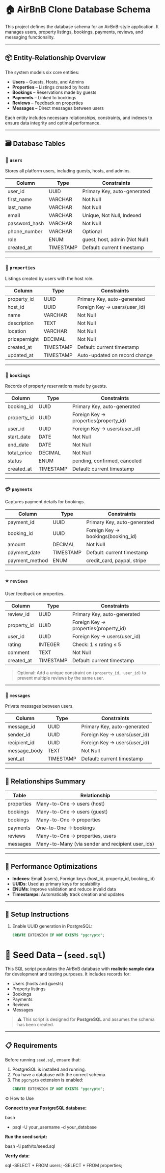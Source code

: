 # 🏠 AirBnB Clone Database Schema

This project defines the database schema for an AirBnB-style application. It manages users, property listings, bookings, payments, reviews, and messaging functionality.

---

## 📦 Entity-Relationship Overview

The system models six core entities:

- **Users** – Guests, Hosts, and Admins
- **Properties** – Listings created by hosts
- **Bookings** – Reservations made by guests
- **Payments** – Linked to bookings
- **Reviews** – Feedback on properties
- **Messages** – Direct messages between users

Each entity includes necessary relationships, constraints, and indexes to ensure data integrity and optimal performance.

---

## 🗃️ Database Tables

### 👤 `users`

Stores all platform users, including guests, hosts, and admins.

| Column         | Type         | Constraints                         |
|----------------|--------------|-------------------------------------|
| user_id        | UUID         | Primary Key, auto-generated         |
| first_name     | VARCHAR      | Not Null                            |
| last_name      | VARCHAR      | Not Null                            |
| email          | VARCHAR      | Unique, Not Null, Indexed           |
| password_hash  | VARCHAR      | Not Null                            |
| phone_number   | VARCHAR      | Optional                            |
| role           | ENUM         | guest, host, admin (Not Null)       |
| created_at     | TIMESTAMP    | Default: current timestamp          |

---

### 🏡 `properties`

Listings created by users with the host role.

| Column        | Type        | Constraints                         |
|---------------|-------------|-------------------------------------|
| property_id   | UUID        | Primary Key, auto-generated         |
| host_id       | UUID        | Foreign Key → users(user_id)        |
| name          | VARCHAR     | Not Null                            |
| description   | TEXT        | Not Null                            |
| location      | VARCHAR     | Not Null                            |
| pricepernight | DECIMAL     | Not Null                            |
| created_at    | TIMESTAMP   | Default: current timestamp          |
| updated_at    | TIMESTAMP   | Auto-updated on record change       |

---

### 📅 `bookings`

Records of property reservations made by guests.

| Column       | Type      | Constraints                         |
|--------------|-----------|-------------------------------------|
| booking_id   | UUID      | Primary Key, auto-generated         |
| property_id  | UUID      | Foreign Key → properties(property_id) |
| user_id      | UUID      | Foreign Key → users(user_id)        |
| start_date   | DATE      | Not Null                            |
| end_date     | DATE      | Not Null                            |
| total_price  | DECIMAL   | Not Null                            |
| status       | ENUM      | pending, confirmed, canceled        |
| created_at   | TIMESTAMP | Default: current timestamp          |

---

### 💳 `payments`

Captures payment details for bookings.

| Column         | Type      | Constraints                         |
|----------------|-----------|-------------------------------------|
| payment_id     | UUID      | Primary Key, auto-generated         |
| booking_id     | UUID      | Foreign Key → bookings(booking_id) |
| amount         | DECIMAL   | Not Null                            |
| payment_date   | TIMESTAMP | Default: current timestamp          |
| payment_method | ENUM      | credit_card, paypal, stripe         |

---

### ⭐ `reviews`

User feedback on properties.

| Column       | Type     | Constraints                              |
|--------------|----------|------------------------------------------|
| review_id    | UUID     | Primary Key, auto-generated              |
| property_id  | UUID     | Foreign Key → properties(property_id)    |
| user_id      | UUID     | Foreign Key → users(user_id)             |
| rating       | INTEGER  | Check: 1 ≤ rating ≤ 5                    |
| comment      | TEXT     | Not Null                                 |
| created_at   | TIMESTAMP| Default: current timestamp               |

> Optional: Add a unique constraint on `(property_id, user_id)` to prevent multiple reviews by the same user.

---

### 💬 `messages`

Private messages between users.

| Column         | Type      | Constraints                         |
|----------------|-----------|-------------------------------------|
| message_id     | UUID      | Primary Key, auto-generated         |
| sender_id      | UUID      | Foreign Key → users(user_id)        |
| recipient_id   | UUID      | Foreign Key → users(user_id)        |
| message_body   | TEXT      | Not Null                            |
| sent_at        | TIMESTAMP | Default: current timestamp          |

---

## 🔗 Relationships Summary

| Table       | Relationship                         |
|-------------|--------------------------------------|
| properties  | Many-to-One → users (host)           |
| bookings    | Many-to-One → users (guest)          |
| bookings    | Many-to-One → properties             |
| payments    | One-to-One → bookings                |
| reviews     | Many-to-One → properties, users      |
| messages    | Many-to-Many (via sender and recipient user_ids) |

---

## 🚀 Performance Optimizations

- **Indexes**: Email (users), Foreign keys (host_id, property_id, booking_id)
- **UUIDs**: Used as primary keys for scalability
- **ENUMs**: Improve validation and reduce invalid data
- **Timestamps**: Automatically track creation and updates

---

## 🧱 Setup Instructions

1. Enable UUID generation in PostgreSQL:
   ```sql
   CREATE EXTENSION IF NOT EXISTS "pgcrypto";


# 🌱 Seed Data – (`seed.sql`)

This SQL script populates the AirBnB database with **realistic sample data** for development and testing purposes. It includes records for:

- Users (hosts and guests)
- Property listings
- Bookings
- Payments
- Reviews
- Messages

> ⚠️ This script is designed for **PostgreSQL** and assumes the schema has been created.
---

## 📋 Requirements

Before running `seed.sql`, ensure that:

1. PostgreSQL is installed and running.
2. You have a database with the correct schema.
3. The `pgcrypto` extension is enabled:
   ```sql
   CREATE EXTENSION IF NOT EXISTS "pgcrypto";

⚙️ How to Use

**Connect to your PostgreSQL database:**

bash
- psql -U your_username -d your_database

**Run the seed script:**

bash
-\i path/to/seed.sql

**Verify data:**

sql
-SELECT * FROM users;
-SELECT * FROM properties;

